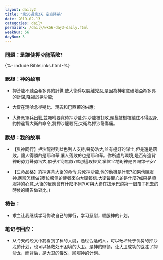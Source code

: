 ```yaml
---
layout: daily2
title: "第56週第3天 定意降禍"
date: 2019-02-13
categories: daily
permalink: /daily/wk56-day3-daily.html
weekNum: 56
dayNum: 3
---
```


### 問題：是誰使押沙龍落敗?

{%- include BibleLinks.html -%}

### 默想：神的故事
+ 押沙龍不聽亞希多弗的計謀,使大衛得以脫離兇惡,是因為神定意破壞亞希多弗的計謀,降禍於押沙龍;

+ 大衛在瑪哈念得朔比、瑪吉和巴西萊的供應;

+ 大衛派軍兵出戰,並囑咐要寬待押沙龍;押沙龍被打敗,頭髮被樹枝繞住不得脫身,約押違背大衛的命令,將押沙龍殺死;大衛為押沙龍傷痛。

### 默想：我的故事
+ 【與神同行】押沙龍得到以色列人支持,聲勢浩大,並有極好的謀士,但是還是落敗。讓人得勝的是耶和華,讓人落敗的也是耶和華。你所處的環境,是否有違背神的勢力聲勢浩大,似乎所向無敵?默想這段經文,掌管全地的神是否賜你平安?

+ 【生命品格】約押違背大衛的命令,殺死押沙龍,他的動機是什麼?如果他順服神,應當怎樣做?兩位報信的使者來向大衛報信,大衛最關心的是什麼?如果是順服神的心意,大衛的反應會有什麼不同?(可與大衛在拔示巴的第一個孩子死去的時候的禱告做對比。)

### 祷告：

+ 求主让我继续学习悔改自己的罪行，学习忍耐，顺服神的计划。

### 笔记与回应：

+ 从今天的经文中我看到了神的大能，通过合适的人，可以破坏处于优势的押沙龙的计划，也可以拯救处于困境的大卫。是神的带领，让大卫成功的战胜了押沙龙，而背后，是大卫的悔改，顺服神的计划。
